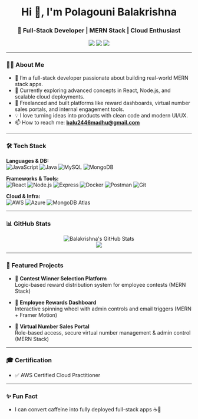 
<h1 align="center">Hi 👋, I'm Polagouni Balakrishna</h1>
<h3 align="center">🚀 Full-Stack Developer | MERN Stack | Cloud Enthusiast</h3>

<p align="center">
  <a href="https://github.com/JavaDeveloper24" target="_blank"><img src="https://img.shields.io/github/followers/JavaDeveloper24?label=GitHub&style=social" /></a>
  <a href="https://linkedin.com/in/polagouni-balakrishna-04a4641a9" target="_blank"><img src="https://img.shields.io/badge/LinkedIn-blue?logo=linkedin&style=flat-square" /></a>
  <a href="mailto:balu2446madhu@gmail.com" target="_blank"><img src="https://img.shields.io/badge/Gmail-red?logo=gmail&style=flat-square" /></a>
</p>

---

### 🧑‍💻 About Me

- 🔭 I’m a full-stack developer passionate about building real-world MERN stack apps.
- 🌱 Currently exploring advanced concepts in React, Node.js, and scalable cloud deployments.
- 🎯 Freelanced and built platforms like reward dashboards, virtual number sales portals, and internal engagement tools.
- 💡 I love turning ideas into products with clean code and modern UI/UX.
- 📫 How to reach me: **balu2446madhu@gmail.com**

---

### 🛠 Tech Stack

**Languages & DB:**  
![JavaScript](https://img.shields.io/badge/-JavaScript-black?style=flat-square&logo=javascript)
![Java](https://img.shields.io/badge/-Java-orange?style=flat-square&logo=java)
![MySQL](https://img.shields.io/badge/-MySQL-4479A1?style=flat-square&logo=mysql)
![MongoDB](https://img.shields.io/badge/-MongoDB-47A248?style=flat-square&logo=mongodb)

**Frameworks & Tools:**  
![React](https://img.shields.io/badge/-React-black?style=flat-square&logo=react)
![Node.js](https://img.shields.io/badge/-Node.js-339933?style=flat-square&logo=node.js)
![Express](https://img.shields.io/badge/-Express.js-000000?style=flat-square&logo=express)
![Docker](https://img.shields.io/badge/-Docker-blue?style=flat-square&logo=docker)
![Postman](https://img.shields.io/badge/-Postman-orange?style=flat-square&logo=postman)
![Git](https://img.shields.io/badge/-Git-F05032?style=flat-square&logo=git)

**Cloud & Infra:**  
![AWS](https://img.shields.io/badge/-AWS-232F3E?style=flat-square&logo=amazon-aws)
![Azure](https://img.shields.io/badge/-Azure-0089D6?style=flat-square&logo=microsoft-azure)
![MongoDB Atlas](https://img.shields.io/badge/-MongoDB%20Atlas-47A248?style=flat-square&logo=mongodb)

---

### 📊 GitHub Stats

<p align="center">
  <img src="https://github-readme-stats.vercel.app/api?username=JavaDeveloper24&show_icons=true&theme=tokyonight" alt="Balakrishna's GitHub Stats" />
  <br />
  <img src="https://github-readme-stats.vercel.app/api/top-langs/?username=JavaDeveloper24&layout=compact&theme=tokyonight" />
</p>

---

### 🚀 Featured Projects

- 🎯 **Contest Winner Selection Platform**  
  Logic-based reward distribution system for employee contests (MERN Stack)

- 🎯 **Employee Rewards Dashboard**  
  Interactive spinning wheel with admin controls and email triggers (MERN + Framer Motion)

- 🎯 **Virtual Number Sales Portal**  
  Role-based access, secure virtual number management & admin control (MERN Stack)

---

### 🎓 Certification

- ✅ AWS Certified Cloud Practitioner

---

### ✨ Fun Fact

- I can convert caffeine into fully deployed full-stack apps ☕🚀
